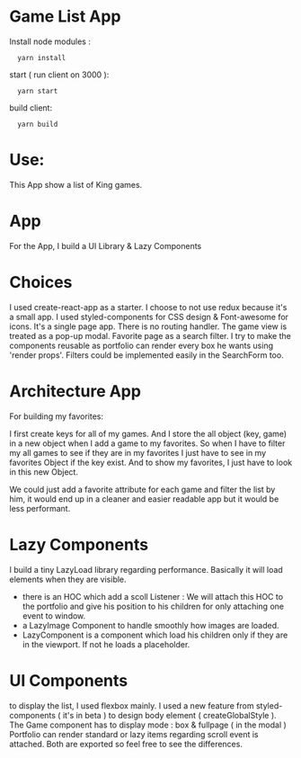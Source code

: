 # Game List App

Install node modules :
```shell
  yarn install
```

start ( run client on 3000 ):
```shell
  yarn start
```

build client:
```shell
  yarn build
```

# Use:

This App show a list of King games.
  
# App

For the App, I build a UI Library & Lazy Components


# Choices

I used create-react-app as a starter.
I choose to not use redux because it's a small app.
I used styled-components for CSS design & Font-awesome for icons.
It's a single page app. There is no routing handler. The game view is treated as a pop-up modal. Favorite page as a search filter.
I try to make the components reusable as portfolio can render every box he wants using 'render props'. 
Filters could be implemented easily in the SearchForm too.

# Architecture App

For building my favorites:

I first create keys for all of my games.
And I store the all object (key, game) in a new object when I add a game to my favorites.
So when I have to filter my all games to see if they are in my favorites I just have to see in my favorites Object if the key exist.
And to show my favorites, I just have to look in this new Object.

We could just add a favorite attribute for each game and filter the list by him, it would end up in a cleaner and easier readable app but it would be less performant. 

# Lazy Components

I build a tiny LazyLoad library regarding performance. 
Basically it will load elements when they are visible.

- there is an HOC which add a scoll Listener : 
  We will attach this HOC to the portfolio and give his position to his children for only attaching one event to window.
- a LazyImage Component to handle smoothly how images are loaded.
- LazyComponent is a component which load his children only if they are in the viewport. If not he loads a placeholder.

# UI Components

to display the list, I used flexbox mainly.
I used a new feature from styled-components ( it's in beta ) to design body element ( createGlobalStyle ).
The Game component has to display mode : box & fullpage ( in the modal )
Portfolio can render standard or lazy items regarding scroll event is attached. 
Both are exported so feel free to see the differences.

